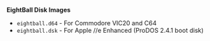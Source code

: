 **EightBall Disk Images**

- `eightball.d64` - For Commodore VIC20 and C64
- `eightball.dsk` - For Apple //e Enhanced (ProDOS 2.4.1 boot disk)
